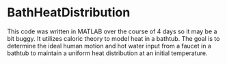 # BathHeatDistribution

This code was written in MATLAB over the course of 4 days so it may be a bit buggy. It utilizes caloric theory to model heat in a bathtub. The goal is to determine the ideal human motion and hot water input from a faucet in a bathtub to maintain a uniform heat distribution at an initial temperature.